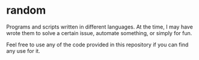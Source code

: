 # random

Programs and scripts written in different languages. At the time, I may have wrote 
them to solve a certain issue, automate something, or simply for fun.

Feel free to use any of the code provided in this repository if you can find any 
use for it.
